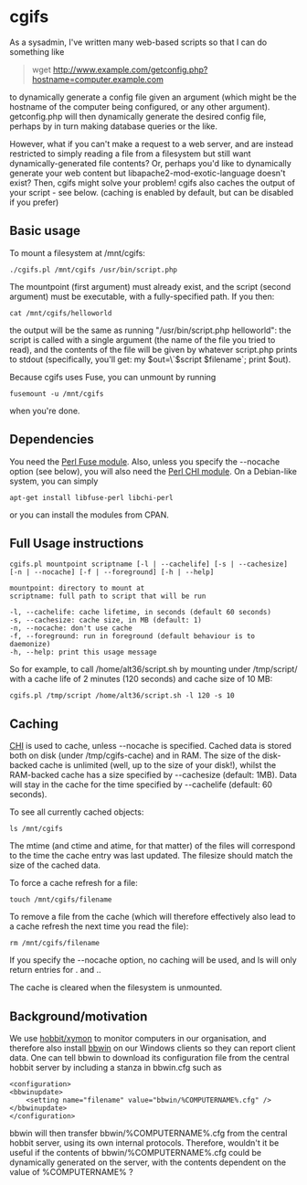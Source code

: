 # cgifs

As a sysadmin, I've written many web-based scripts so that I can do something like

> wget http://www.example.com/getconfig.php?hostname=computer.example.com

to dynamically generate a config file given an argument (which might be the hostname of the computer being configured, or any other argument). getconfig.php will then dynamically generate the desired config file, perhaps by in turn making database queries or the like.

However, what if you can't make a request to a web server, and are instead restricted to simply reading a file from a filesystem but still want dynamically-generated file contents? Or, perhaps you'd like to dynamically generate your web content but libapache2-mod-exotic-language doesn't exist? Then, cgifs might solve your problem! cgifs also caches the output of your script - see below. (caching is enabled by default, but can be disabled if you prefer)

Basic usage
-----------
To mount a filesystem at /mnt/cgifs:

    ./cgifs.pl /mnt/cgifs /usr/bin/script.php

The mountpoint (first argument) must already exist, and the script (second argument) must be executable, with a fully-specified path. If you then:

    cat /mnt/cgifs/helloworld

the output will be the same as running "/usr/bin/script.php helloworld": the script is called with a single argument (the name of the file you tried to read), and the contents of the file will be given by whatever script.php prints to stdout (specifically, you'll get: my $out=\`$script $filename\`; print $out). 

Because cgifs uses Fuse, you can unmount by running

    fusemount -u /mnt/cgifs

when you're done.

Dependencies
------------
You need the [Perl Fuse module](http://search.cpan.org/dist/Fuse/Fuse.pm). Also, unless you specify the --nocache option (see below), you will also need the [Perl CHI module](http://search.cpan.org/~jswartz/CHI-0.59/lib/CHI.pm). On a Debian-like system, you can simply

    apt-get install libfuse-perl libchi-perl

or you can install the modules from CPAN.

Full Usage instructions
-----------------------
    cgifs.pl mountpoint scriptname [-l | --cachelife] [-s | --cachesize] [-n | --nocache] [-f | --foreground] [-h | --help]

    mountpoint: directory to mount at
    scriptname: full path to script that will be run

    -l, --cachelife: cache lifetime, in seconds (default 60 seconds)
    -s, --cachesize: cache size, in MB (default: 1)
    -n, --nocache: don't use cache
    -f, --foreground: run in foreground (default behaviour is to daemonize)
    -h, --help: print this usage message

So for example, to call /home/alt36/script.sh by mounting under /tmp/script/ with a cache life of 2 minutes (120 seconds) and cache size of 10 MB:
    
    cgifs.pl /tmp/script /home/alt36/script.sh -l 120 -s 10

Caching
-------
[CHI](http://search.cpan.org/~jswartz/CHI-0.59/lib/CHI.pm) is used to cache, unless --nocache is specified. Cached data is stored both on disk (under /tmp/cgifs-cache) and in RAM. The size of the disk-backed cache is unlimited (well, up to the size of your disk!), whilst the RAM-backed cache has a size specified by --cachesize (default: 1MB). Data will stay in the cache for the time specified by --cachelife (default: 60 seconds). 

To see all currently cached objects:

    ls /mnt/cgifs

The mtime (and ctime and atime, for that matter) of the files will correspond to the time the cache entry was last updated. The filesize should match the size of the cached data.

To force a cache refresh for a file:

    touch /mnt/cgifs/filename

To remove a file from the cache (which will therefore effectively also lead to a cache refresh the next time you read the file):

    rm /mnt/cgifs/filename

If you specify the --nocache option, no caching will be used, and ls will only return entries for . and ..

The cache is cleared when the filesystem is unmounted.

Background/motivation
---------------------
We use [hobbit/xymon](http://xymon.sourceforge.net/) to monitor computers in our organisation, and therefore also install [bbwin](http://bbwin.sourceforge.net/) on our Windows clients so they can report client data. One can tell bbwin to download its configuration file from the central hobbit server by including a stanza in bbwin.cfg such as 

    <configuration>
    <bbwinupdate>
        <setting name="filename" value="bbwin/%COMPUTERNAME%.cfg" />
    </bbwinupdate>
    </configuration>

bbwin will then transfer bbwin/%COMPUTERNAME%.cfg from the central hobbit server, using its own internal protocols. Therefore, wouldn't it be useful if the contents of bbwin/%COMPUTERNAME%.cfg could be dynamically generated on the server, with the contents dependent on the value of %COMPUTERNAME% ?

